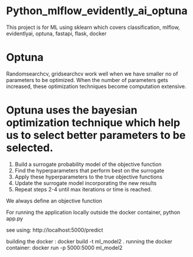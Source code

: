 # Python_mlflow_evidently_ai_optuna
This project is for ML using sklearn which covers classification, mlflow, evidentlyai, optuna, fastapi, flask, docker



# Optuna

Randomsearchcv, gridsearchcv work well when we have smaller no of parameters to be optimized. When the number of parameters gets increased, these optimization techniques become computation extensive.

# Optuna uses the bayesian optimization technique which help us to select better parameters to be selected.
1. Build a surrogate probability model of the objective function
2. Find the hyperparameters that perform best on the surrogate
3. Apply these hyperparameters to the true objective functions
4. Update the surrogate model incorporating the new results
5. Repeat steps 2-4 until max iterations or time is reached.

We always define an objective function

For running the application locally outside the docker container, 
python app.py

see using:
http://localhost:5000/predict



building the docker : docker build -t ml_model2 .
running the docker container: docker run -p 5000:5000 ml_model2